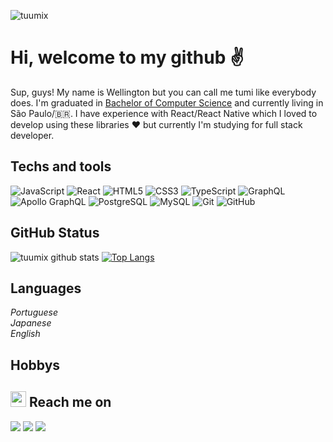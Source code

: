 <p align="left"><img src="https://komarev.com/ghpvc/?username=tuumix" alt="tuumix" /></p>

# Hi, welcome to my github :v:	
 
 Sup, guys! My name is Wellington but you can call me tumi like everybody does. I'm graduated in [Bachelor of Computer Science](https://www.unoeste.br/graduacao/ciencia-computacao) and currently living in São Paulo/:brazil:. 
 I have experience with React/React Native which I loved to develop using these libraries :heart: but currently I'm studying for full stack developer. 
 
## Techs and tools
![JavaScript](https://img.shields.io/badge/-JavaScript-black?style=flat-square&logo=javascript)
![React](https://img.shields.io/badge/-React-black?style=flat-square&logo=react)
![HTML5](https://img.shields.io/badge/-HTML5-E34F26?style=flat-square&logo=html5&logoColor=white)
![CSS3](https://img.shields.io/badge/-CSS3-1572B6?style=flat-square&logo=css3)
![TypeScript](https://img.shields.io/badge/-TypeScript-007ACC?style=flat-square&logo=typescript)
![GraphQL](https://img.shields.io/badge/-GraphQL-E10098?style=flat-square&logo=graphql)
![Apollo GraphQL](https://img.shields.io/badge/-Apollo%20GraphQL-311C87?style=flat-square&logo=apollo-graphql)
![PostgreSQL](https://img.shields.io/badge/-PostgreSQL-336791?style=flat-square&logo=postgresql)
![MySQL](https://img.shields.io/badge/-MySQL-black?style=flat-square&logo=mysql)
![Git](https://img.shields.io/badge/-Git-black?style=flat-square&logo=git)
![GitHub](https://img.shields.io/badge/-GitHub-181717?style=flat-square&logo=github)

## GitHub Status
 ![tuumix github stats](https://github-readme-stats.vercel.app/api?username=tuumix&show_icons=true&theme=nightowl)
 [![Top Langs](https://github-readme-stats.vercel.app/api/top-langs/?username=Tuumix&layout=compact&theme=nightowl)](https://github.com/Tuumix/github-readme-stats)

## Languages
 <i>Portuguese</i> </br>
 <i>Japanese</i> </br>
 <i>English</i> </br>
 
## Hobbys
 

## <img height="25" src="https://media.tenor.com/images/40e2ee288bacb782ecb04170b65b21f7/tenor.gif"/> Reach me on
[<img src="https://img.shields.io/badge/linkedin-%230077B5.svg?&style=for-the-badge&logo=linkedin&logoColor=white" />](https://www.linkedin.com/in/wellington-takano/)
[<img src = "https://img.shields.io/badge/instagram-%23E4405F.svg?&style=for-the-badge&logo=instagram&logoColor=white">](https://www.instagram.com/tuumi__/)
[<img src = "https://img.shields.io/badge/facebook-%231877F2.svg?&style=for-the-badge&logo=facebook&logoColor=white">](https://www.facebook.com/wellz.tkn)
